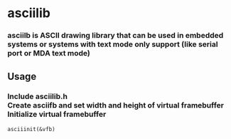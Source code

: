 # asciilib
### asciilb is ASCII drawing library that can be used in embedded systems or systems with text mode only support (like serial port or MDA text mode)
## Usage
### Include asciilib.h <br /> Create asciifb and set width and height of virtual framebuffer <br /> Initialize virtual framebuffer 
```
asciiinit(&vfb) 
```